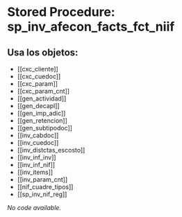 # Stored Procedure: sp_inv_afecon_facts_fct_niif

## Usa los objetos:
- [[cxc_cliente]]
- [[cxc_cuedoc]]
- [[cxc_param]]
- [[cxc_param_cnt]]
- [[gen_actividad]]
- [[gen_decapl]]
- [[gen_imp_adic]]
- [[gen_retencion]]
- [[gen_subtipodoc]]
- [[inv_cabdoc]]
- [[inv_cuedoc]]
- [[inv_distctas_escosto]]
- [[inv_inf_inv]]
- [[inv_inf_nif]]
- [[inv_items]]
- [[inv_param_cnt]]
- [[nif_cuadre_tipos]]
- [[sp_inv_nif_reg]]

*No code available.*
